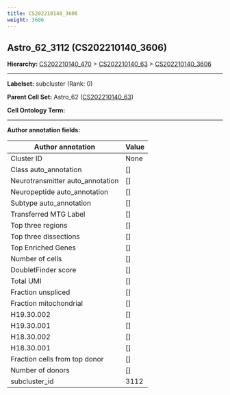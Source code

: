 ```yaml
---
title: CS202210140_3606
weight: 3606
---
```

## Astro_62_3112 (CS202210140_3606)
<b>Hierarchy: </b>
[CS202210140_470](cell_sets/CS202210140_470.md) >
[CS202210140_63](cell_sets/CS202210140_63.md) >
[CS202210140_3606](cell_sets/CS202210140_3606.md)

---


**Labelset:** subcluster (Rank: 0)

**Parent Cell Set:** Astro_62 ([CS202210140_63](cell_sets/CS202210140_63.md))



**Cell Ontology Term:** 

[MARKER GENES.]: #


---

[TRANSFERRED ANNOTATIONS.]: #


[AUTHOR ANNOTATION FIELDS.]: #


**Author annotation fields:**

| Author annotation | Value |
|-------------------|-------|
|Cluster ID|None|
|Class auto_annotation|[]|
|Neurotransmitter auto_annotation|[]|
|Neuropeptide auto_annotation|[]|
|Subtype auto_annotation|[]|
|Transferred MTG Label|[]|
|Top three regions|[]|
|Top three dissections|[]|
|Top Enriched Genes|[]|
|Number of cells|[]|
|DoubletFinder score|[]|
|Total UMI|[]|
|Fraction unspliced|[]|
|Fraction mitochondrial|[]|
|H19.30.002|[]|
|H19.30.001|[]|
|H18.30.002|[]|
|H18.30.001|[]|
|Fraction cells from top donor|[]|
|Number of donors|[]|
|subcluster_id|3112|
